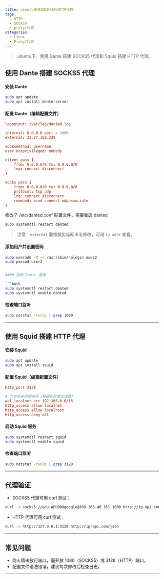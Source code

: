 ```yaml
---
title: ubuntu安装SOCKS5和HTTP代理
tags:
  - HTTP
  - SOCKS5
  - proxy/代理
categories:
  - Linux
  - Proxy/代理
---
```



> ubuntu下，使用 Dante 搭建 SOCKS5 代理和 Squid 搭建 HTTP 代理。


<!-- more -->

## 使用 Dante 搭建 SOCKS5 代理

#### 安装 Dante
```bash
sudo apt update
sudo apt install dante-server
```

#### 配置 Dante（编辑配置文件）

```conf
logoutput: /var/log/danted.log

internal: 0.0.0.0 port = 1080
external: 23.27.168.239

socksmethod: username
user.notprivileged: nobody

client pass {
    from: 0.0.0.0/0 to: 0.0.0.0/0
    log: connect disconnect
}

socks pass {
    from: 0.0.0.0/0 to: 0.0.0.0/0
    protocol: tcp udp
    log: connect disconnect
    command: bind connect udpassociate
}
```

修改了 /etc/danted.conf 配置文件，需要重启 danted
```bash
sudo systemctl restart danted
```

> 注意：`external` 需根据实际网卡名修改，可用 `ip addr` 查看。

#### 添加用户并设置密码
```bash
sudo useradd -M -s /usr/sbin/nologin user2
sudo passwd user2
```


```bash

#### 启动 Dante 服务

```bash
sudo systemctl restart danted
sudo systemctl enable danted
```

#### 检查端口监听

```bash
sudo netstat -tunlp | grep 1080
```

---

## 使用 Squid 搭建 HTTP 代理

#### 安装 Squid

```bash
sudo apt update
sudo apt install squid
```

#### 配置 Squid（编辑配置文件）

```conf
http_port 3128

# 允许所有内网访问（根据实际情况调整）
acl localnet src 192.168.0.0/16
http_access allow localnet
http_access allow localhost
http_access deny all
```

#### 启动 Squid 服务

```bash
sudo systemctl restart squid
sudo systemctl enable squid
```

#### 检查端口监听

```bash
sudo netstat -tunlp | grep 3128
```

---

## 代理验证

- SOCKS5 代理可用 curl 测试：

```bash
curl -x socks5://adu:ADU908google@108.165.40.161:1080 http://ip-api.com/json
```

- HTTP 代理可用 curl 测试：

```bash
curl -x http://127.0.0.1:3128 http://ip-api.com/json
```

---

## 常见问题

- 防火墙未放行端口，需开放 1080（SOCKS5）或 3128（HTTP）端口。
- 配置文件语法错误，建议每次修改后检查日志。

---